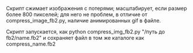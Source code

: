 Скрипт сжимает изображения с потерями; масштабирует, если размер более 800 пикселей; для него не проблем, в отличие от compress_image_fb2.py, наличие анимированных gif в файле.

Скрипт запускается, как python compress_img_fb2.py "/путь до fb2/name.fb2" и сохраняет файл в том же каталоге как compress_name.fb2
